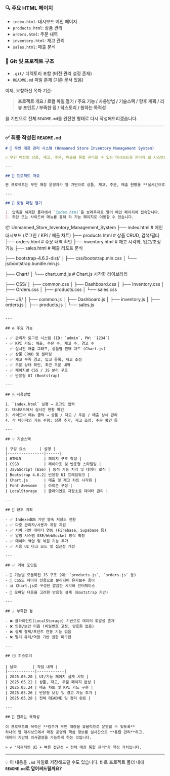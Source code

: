 ### 🔍 주요 HTML 페이지

* `index.html`: 대시보드 메인 페이지
* `products.html`: 상품 관리
* `orders.html`: 주문 내역
* `inventory.html`: 재고 관리
* `sales.html`: 매출 분석

### 📁 Git 및 프로젝트 구조

* `.git/` 디렉토리 포함 (버전 관리 설정 존재)
* `README.md` 파일 존재 (기존 문서 있음)

이제, 요청하신 목차 기준:

> **프로젝트 개요 / 로컬 파일 열기 / 주요 기능 / 사용방법 / 기술스택 / 향후 계획 / 리뷰 포인트 / 부족한 점 / 히스토리 / 원하는 목적성**

을 기반으로 전체 `README.md`를 완전한 형태로 다시 작성해드리겠습니다.

---

### ✅ 최종 작성된 `README.md`

```markdown
# 🏪 무인 매장 관리 시스템 (Unmanned Store Inventory Management System)

> 무인 매장의 상품, 재고, 주문, 매출을 통합 관리할 수 있는 대시보드형 관리자 웹 시스템입니다.

---

## 📌 프로젝트 개요

본 프로젝트는 무인 매장 운영자가 웹 기반으로 상품, 재고, 주문, 매출 현황을 **실시간으로 시각화 및 관리**할 수 있도록 만든 통합 관리 시스템입니다. 별도의 서버 없이 로컬 환경에서 실행 가능하며, 관리자 중심의 직관적인 UI와 데이터 시각화 기능을 갖추고 있습니다.

---

## 📂 로컬 파일 열기

1. 압축을 해제한 폴더에서 `index.html`을 브라우저로 열어 메인 페이지에 접속합니다.
2. 하단 또는 사이드바 메뉴를 통해 각 기능 페이지로 이동할 수 있습니다.

```

📦 Unmanned\_Store\_Inventory\_Management\_System
├── index.html              # 메인 대시보드 (로그인 / KPI / 매출 차트)
├── products.html           # 상품 CRUD, 검색/필터
├── orders.html             # 주문 내역 확인
├── inventory.html          # 재고 시각화, 입고/조정 기능
├── sales.html              # 매출 리포트 분석

├── bootstrap-4.6.2-dist/
│   ├── css/bootstrap.min.css
│   └── js/bootstrap.bundle.min.js

├── Chart/
│   └── chart.umd.js        # Chart.js 시각화 라이브러리

├── CSS/
│   ├── common.css
│   ├── Dashboard.css
│   ├── Inventory.css
│   ├── Orders.css
│   ├── products.css
│   └── sales.css

├── JS/
│   ├── common.js
│   ├── Dashboard.js
│   ├── inventory.js
│   ├── orders.js
│   ├── products.js
│   └── sales.js

```

---

## ⚙️ 주요 기능

- ✅ 관리자 로그인 시스템 (ID: `admin`, PW: `1234`)
- ✅ KPI 카드: 매출, 주문 수, 재고 수, 경고 수
- ✅ 실시간 매출 그래프, 상품별 판매 차트 (Chart.js)
- ✅ 상품 CRUD 및 필터링
- ✅ 재고 부족 경고, 입고 등록, 재고 조정
- ✅ 주문 상태 확인, 최근 주문 내역
- ✅ 페이지별 CSS / JS 분리 구조
- ✅ 반응형 UI (Bootstrap)

---

## 🖱 사용방법

1. `index.html` 실행 → 로그인 입력
2. 대시보드에서 실시간 현황 확인
3. 사이드바 메뉴 클릭 → 상품 / 재고 / 주문 / 매출 상세 관리
4. 각 페이지의 기능 수행: 상품 추가, 재고 조정, 주문 확인 등

---

## 💡 기술스택

| 구성 요소      | 설명 |
|----------------|------|
| HTML5          | 페이지 구조 작성 |
| CSS3           | 레이아웃 및 반응형 스타일링 |
| JavaScript (ES6) | 동적 기능 처리 및 데이터 로직 |
| Bootstrap 4.6.2| 반응형 UI 프레임워크 |
| Chart.js       | 매출 및 재고 차트 시각화 |
| Font Awesome   | 아이콘 구성 |
| LocalStorage   | 클라이언트 저장소로 데이터 관리 |

---

## 🔭 향후 계획

- ✅ IndexedDB 기반 영속 저장소 전환
- ✅ 다중 관리자/사용자 계정 지원
- ✅ 서버 기반 데이터 연동 (Firebase, Supabase 등)
- ✅ 알림 시스템 SSE/WebSocket 방식 확장
- ✅ 데이터 백업 및 복원 기능 추가
- ✅ 사용 UI 다크 모드 및 접근성 개선

---

## ✅ 리뷰 포인트

- 🔧 기능별 모듈화된 JS 구조 (예: `products.js`, `orders.js` 등)
- 🧩 CSS도 페이지 전용으로 분리되어 유지보수 용이
- 📊 Chart.js로 구성된 깔끔한 시각화 인터페이스
- 📱 모바일 대응을 고려한 반응형 설계 (Bootstrap 기반)

---

## ⚠ 부족한 점

- ❌ 클라이언트(LocalStorage) 기반으로 데이터 휘발성 존재
- ❌ 인증/보안 미흡 (비밀번호 고정, 암호화 없음)
- ❌ 실제 결제/포인트 연동 기능 없음
- ❌ 멀티 유저/역할 기반 권한 미구현

---

## 🕓 히스토리

| 날짜       | 작업 내역 |
|------------|------------|
| 2025.05.20 | UI/기능 페이지 설계 시작 |
| 2025.05.22 | 상품, 재고, 주문 페이지 완성 |
| 2025.05.24 | 매출 차트 및 KPI 카드 구현 |
| 2025.05.26 | 반응형 보강 및 경고 기능 추가 |
| 2025.05.28 | 전체 README 및 정리 완료 |

---

## 🎯 원하는 목적성

이 프로젝트의 목적은 **점주가 무인 매장을 효율적으로 운영할 수 있도록**  
하나의 웹 대시보드에서 매장 운영의 핵심 정보를 실시간으로 **통합 관리**하고,  
데이터 기반의 의사결정을 가능하게 하는 것입니다.

> ✔️ "직관적인 UI + 빠른 접근성 + 전체 매장 통합 관리"가 핵심 가치입니다.
```

---

💡 이 내용을 `.md` 파일로 저장해드릴 수도 있습니다.
바로 프로젝트 폴더 내에 **`README.md`로 덮어써드릴까요?**
